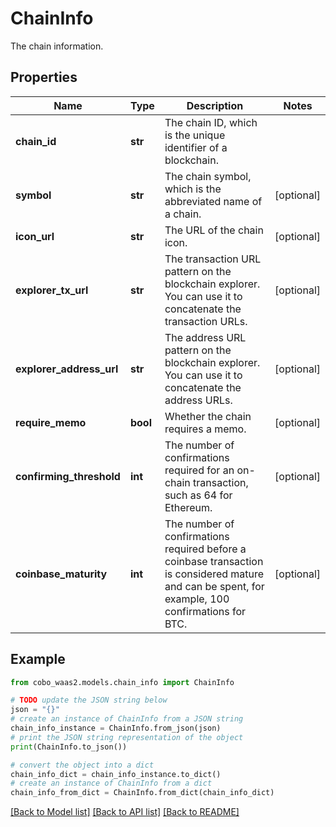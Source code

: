 # ChainInfo

The chain information.

## Properties

Name | Type | Description | Notes
------------ | ------------- | ------------- | -------------
**chain_id** | **str** | The chain ID, which is the unique identifier of a blockchain. | 
**symbol** | **str** | The chain symbol, which is the abbreviated name of a chain. | [optional] 
**icon_url** | **str** | The URL of the chain icon. | [optional] 
**explorer_tx_url** | **str** | The transaction URL pattern on the blockchain explorer. You can use it to concatenate the transaction URLs. | [optional] 
**explorer_address_url** | **str** | The address URL pattern on the blockchain explorer. You can use it to concatenate the address URLs. | [optional] 
**require_memo** | **bool** | Whether the chain requires a memo. | [optional] 
**confirming_threshold** | **int** | The number of confirmations required for an on-chain transaction, such as 64 for Ethereum. | [optional] 
**coinbase_maturity** | **int** | The number of confirmations required before a coinbase transaction is considered mature and can be spent, for example, 100 confirmations for BTC. | [optional] 

## Example

```python
from cobo_waas2.models.chain_info import ChainInfo

# TODO update the JSON string below
json = "{}"
# create an instance of ChainInfo from a JSON string
chain_info_instance = ChainInfo.from_json(json)
# print the JSON string representation of the object
print(ChainInfo.to_json())

# convert the object into a dict
chain_info_dict = chain_info_instance.to_dict()
# create an instance of ChainInfo from a dict
chain_info_from_dict = ChainInfo.from_dict(chain_info_dict)
```
[[Back to Model list]](../README.md#documentation-for-models) [[Back to API list]](../README.md#documentation-for-api-endpoints) [[Back to README]](../README.md)


